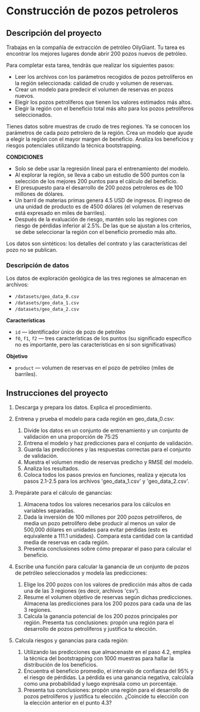 # Construcción de pozos petroleros

## Descripción del proyecto

Trabajas en la compañía de extracción de petróleo OilyGiant. Tu tarea es encontrar los mejores lugares donde abrir 200 pozos nuevos de petróleo.

Para completar esta tarea, tendrás que realizar los siguientes pasos:

* Leer los archivos con los parámetros recogidos de pozos petrolíferos en la región seleccionada: calidad de crudo y volumen de reservas.
* Crear un modelo para predecir el volumen de reservas en pozos nuevos.
* Elegir los pozos petrolíferos que tienen los valores estimados más altos.
* Elegir la región con el beneficio total más alto para los pozos petrolíferos seleccionados.

Tienes datos sobre muestras de crudo de tres regiones. Ya se conocen los parámetros de cada pozo petrolero de la región. Crea un modelo que ayude a elegir la región con el mayor margen de beneficio. Analiza los beneficios y riesgos potenciales utilizando la técnica bootstrapping.


**CONDICIONES**

* Solo se debe usar la regresión lineal para el entrenamiento del modelo.
* Al explorar la región, se lleva a cabo un estudio de 500 puntos con la selección de los mejores 200 puntos para el cálculo del beneficio.
* El presupuesto para el desarrollo de 200 pozos petroleros es de 100 millones de dólares.
* Un barril de materias primas genera 4.5 USD de ingresos. El ingreso de una unidad de producto es de 4500 dólares (el volumen de reservas está expresado en miles de barriles).
* Después de la evaluación de riesgo, mantén solo las regiones con riesgo de pérdidas inferior al 2.5%. De las que se ajustan a los criterios, se debe seleccionar la región con el beneficio promedio más alto.

Los datos son sintéticos: los detalles del contrato y las características del pozo no se publican.

### Descripción de datos

Los datos de exploración geológica de las tres regiones se almacenan en archivos:

* `/datasets/geo_data_0.csv`
* `/datasets/geo_data_1.csv`
* `/datasets/geo_data_2.csv`
  
**Características**
* `id` — identificador único de pozo de petróleo
* `f0`, `f1`, `f2` — tres características de los puntos (su significado específico no es importante, pero las características en sí son significativas)

**Objetivo**
* `product` — volumen de reservas en el pozo de petróleo (miles de barriles).

## Instrucciones del proyecto

1. Descarga y prepara los datos. Explica el procedimiento.

2. Entrena y prueba el modelo para cada región en geo_data_0.csv:
   <ol type="1">
     <li>Divide los datos en un conjunto de entrenamiento y un conjunto de validación en una proporción de 75:25</li>
     <li>Entrena el modelo y haz predicciones para el conjunto de validación.</li>
     <li>Guarda las predicciones y las respuestas correctas para el conjunto de validación.</li>
     <li>Muestra el volumen medio de reservas predicho y RMSE del modelo.</li>
     <li>Analiza los resultados.</il>
     <li>Coloca todos los pasos previos en funciones, realiza y ejecuta los pasos 2.1-2.5 para los archivos 'geo_data_1.csv' y 'geo_data_2.csv'.
</li>
   </ol>

3. Prepárate para el cálculo de ganancias:
   <ol type="1">
     <li>Almacena todos los valores necesarios para los cálculos en variables separadas.</li>
     <li>Dada la inversión de 100 millones por 200 pozos petrolíferos, de media un pozo petrolífero debe producir al menos un valor de 500,000 dólares en unidades para evitar pérdidas (esto es equivalente a 111.1 unidades). Compara esta cantidad con la cantidad media de reservas en cada región.</li>
     <li>Presenta conclusiones sobre cómo preparar el paso para calcular el beneficio.</li>
   </ol>

4. Escribe una función para calcular la ganancia de un conjunto de pozos de petróleo seleccionados y modela las predicciones:
   <ol type="1">
     <li>Elige los 200 pozos con los valores de predicción más altos de cada una de las 3 regiones (es decir, archivos 'csv').</li>
     <li>Resume el volumen objetivo de reservas según dichas predicciones. Almacena las predicciones para los 200 pozos para cada una de las 3 regiones.</li>
     <li>Calcula la ganancia potencial de los 200 pozos principales por región. Presenta tus conclusiones: propón una región para el desarrollo de pozos petrolíferos y justifica tu elección.</li>
   </ol>
  
5. Calcula riesgos y ganancias para cada región:
   <ol type="1">
     <li>Utilizando las predicciones que almacenaste en el paso 4.2, emplea la técnica del bootstrapping con 1000 muestras para hallar la distribución de los beneficios.</li>
     <li>Encuentra el beneficio promedio, el intervalo de confianza del 95% y el riesgo de pérdidas. La pérdida es una ganancia negativa, calcúlala como una probabilidad y luego exprésala como un porcentaje.</li>
     <li>Presenta tus conclusiones: propón una región para el desarrollo de pozos petrolíferos y justifica tu elección. ¿Coincide tu elección con la elección anterior en el punto 4.3?</li>
   </ol>
    
